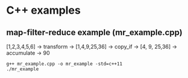 # C++ examples

## map-filter-reduce example (mr_example.cpp)

[1,2,3,4,5,6] -> transform -> [1,4,9,25,36] -> copy_if -> [4, 9, 25,36] -> accumulate -> 90

    g++ mr_example.cpp -o mr_example -std=c++11
    ./mr_example